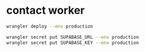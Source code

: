 # contact worker

```bash
wrangler deploy --env production

wrangler secret put SUPABASE_URL --env production
wrangler secret put SUPABASE_KEY --env production
```
